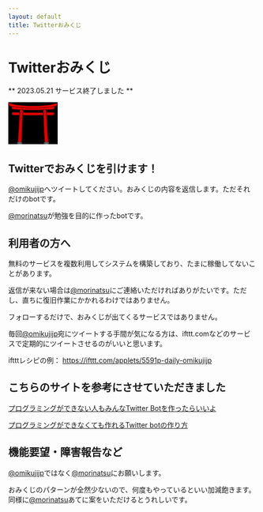 ```yaml
---
layout: default
title: Twitterおみくじ
---
```


# Twitterおみくじ

** 2023.05.21 サービス終了しました **

![icon](images/torii100.gif)

## Twitterでおみくじを引けます！

[@omikujijp](https://twitter.com/omikujijp)へツイートしてください。おみくじの内容を返信します。ただそれだけのbotです。

[@morinatsu](https://twitter.com/morinatsu)が勉強を目的に作ったbotです。

## 利用者の方へ

無料のサービスを複数利用してシステムを構築しており、たまに稼働してないことがあります。

返信が来ない場合は[@morinatsu](https://twitter.com/morinatsu)にご連絡いただければありがたいです。ただし、直ちに復旧作業にかかれるわけではありません。

フォローするだけで、おみくじが出てくるサービスではありません。

毎回[@omikujijp](https://twitter.com/omikujijp)宛にツイートする手間が気になる方は、ifttt.comなどのサービスで定期的にツイートさせるのがいいと思います。

iftttレシピの例： <https://ifttt.com/applets/5591p-daily-omikujijp>

## こちらのサイトを参考にさせていただきました

[プログラミングができない人もみんなTwitter Botを作ったらいいよ](http://d.hatena.ne.jp/pha/20090916/twitterbot)

[プログラミングができなくても作れるTwitter botの作り方](http://pha22.net/twitterbot/)

## 機能要望・障害報告など

[@omikujijp](https://twitter.com/omikujijp)ではなく[@morinatsu](https://twitter.com/morinatsu)にお願いします。

おみくじのパターンが全然少ないので、何度もやっているといい加減飽きます。同様に[@morinatsu](https://twitter.com/morinatsu)あてに案をいただけるとうれしいです。

